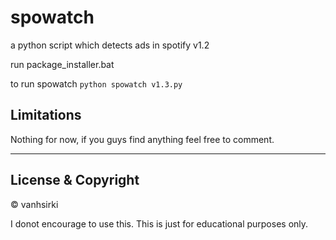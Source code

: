 # spowatch
 a python script which detects ads in spotify v1.2


run package_installer.bat

to run spowatch
```python spowatch v1.3.py```

## Limitations
Nothing for now, if you guys find anything feel free to comment.

---
## License & Copyright
© vanhsirki
 
 I donot encourage to use this. This is just for educational purposes only.